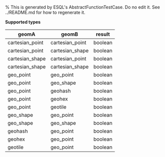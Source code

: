 % This is generated by ESQL's AbstractFunctionTestCase. Do no edit it. See ../README.md for how to regenerate it.

**Supported types**

| geomA | geomB | result |
| --- | --- | --- |
| cartesian_point | cartesian_point | boolean |
| cartesian_point | cartesian_shape | boolean |
| cartesian_shape | cartesian_point | boolean |
| cartesian_shape | cartesian_shape | boolean |
| geo_point | geo_point | boolean |
| geo_point | geo_shape | boolean |
| geo_point | geohash | boolean |
| geo_point | geohex | boolean |
| geo_point | geotile | boolean |
| geo_shape | geo_point | boolean |
| geo_shape | geo_shape | boolean |
| geohash | geo_point | boolean |
| geohex | geo_point | boolean |
| geotile | geo_point | boolean |

